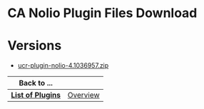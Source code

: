 
CA Nolio Plugin Files Download
==============================

# Versions

- [ucr-plugin-nolio-4.1036957.zip](https://raw.githubusercontent.com/osmsnbey/todelete2/main/files/UCR/ucr-plugin-nolio/ucr-plugin-nolio-4.1036957.zip)

|Back to ...||
| :---: | :---: |
|[**List of Plugins**](../../index.md)|[Overview](./overview.md)|
